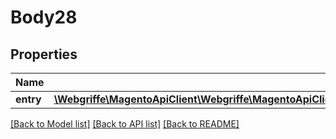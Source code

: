 # Body28

## Properties
Name | Type | Description | Notes
------------ | ------------- | ------------- | -------------
**entry** | [**\Webgriffe\MagentoApiClient\Webgriffe\MagentoApiClient\Model\CatalogDataProductAttributeMediaGalleryEntryInterface**](CatalogDataProductAttributeMediaGalleryEntryInterface.md) |  | 

[[Back to Model list]](../README.md#documentation-for-models) [[Back to API list]](../README.md#documentation-for-api-endpoints) [[Back to README]](../README.md)


